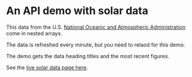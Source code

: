 # An API demo with solar data

This data from the U.S. [National Oceanic and Atmospheric Administration](https://www.noaa.gov/) come in nested arrays.

The data is refreshed every minute, but you need to relaod for this demo.

The demo gets the data heading titles and the most recent figures.

See the [live solar data page here](https://front-end-materials.github.io/json-api/).
